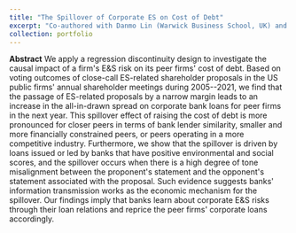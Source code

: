 ```yaml
---
title: "The Spillover of Corporate ES on Cost of Debt"
excerpt: "Co-authored with Danmo Lin (Warwick Business School, UK) and Siti Farida (Birmingham Business School, UK). Work in progress"
collection: portfolio
---
```


**Abstract** We apply a regression discontinuity design to investigate the causal impact of a firm's E\&S risk on its peer firms' cost of debt. Based on voting outcomes of close-call ES-related shareholder proposals in the US public firms' annual shareholder meetings during 2005--2021, we find that the passage of ES-related proposals by a narrow margin leads to an increase in the all-in-drawn spread on corporate bank loans for peer firms in the next year. This spillover effect of raising the cost of debt is more pronounced for closer peers in terms of bank lender similarity, smaller and more financially constrained peers, or peers operating in a more competitive industry. Furthermore, we show that the spillover is driven by loans issued or led by banks that have positive environmental and social scores, and the spillover occurs when there is a high degree of tone misalignment between the proponent's statement and the opponent's statement associated with the proposal. Such evidence suggests banks' information transmission works as the economic mechanism for the spillover. Our findings imply that banks learn about corporate E&S risks through their loan relations and reprice the peer firms' corporate loans accordingly. 
